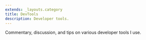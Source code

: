 ```yaml
---
extends: _layouts.category
title: DevTools
description: Developer tools.
---
```


Commentary, discussion, and tips on various developer tools I use.
